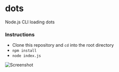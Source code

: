 # dots
Node.js CLI loading dots

### Instructions
- Clone this repository and `cd` into the root directory  
- `npm install`  
- `node index.js`  

![Screenshot](http://i.imgur.com/uYrARRK.gif)
